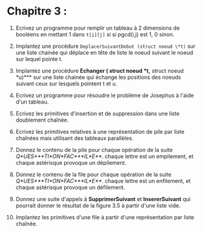 # Chapitre 3 :

1. Ecrivez un programme pour remplir un tableau à 2 dimensions de booléens en mettant 1 dans `t[i][j]` si 
   si pgcd(i,j) est 1, 0 sinon.

2. Implantez une procédure `DeplacerSuivantDebut (struct noeud \*t)` sur une liste chainée
   qui déplace en tête de liste le noeud suivant le noeud sur lequel pointe t. 

3. Implantez une procédure **Echanger ( struct noeud  \*t,** struct noeud \*u)*** sur une liste chainée
   qui échange les positions des noeuds suivant ceux sur lesquels pointent t et u.

4. Ecrivez un programme pour résoudre le problème de Josephus à l'aide d'un tableau.

5. Ecrivez les primitives d'insertion et de suppression dans une liste doublement chaînée.

6. Ecrivez les primitives relatives à une représentation de pile par liste chaînées mais utilisant des
   tableaux parallèles.

7. Donnez le contenu de la pile pour chaque opération de la suite 
   *Q\*UES\*\*\*TI\*ON\*FAC\*\*\*IL\*E\*\**. chaque lettre est un empilement, et chaque astérisque
   provoque un dépilement.

8. Donnez le contenu de la file pour chaque opération de la suite 
   *Q\*UES\*\*\*TI\*ON\*FAC\*\*\*IL\*E\*\**. chaque lettre est un enfilement, et chaque astérisque
   provoque un défilement.

9. Donnez une suite d'appels à **SupprimerSuivant** et **InsererSuivant** qui pourrait
   donner le résultat de la figure 3.5 à partir d'une liste vide.

10. Implantez les primitives d'une file à partir d'une représentation par liste chaînée.


